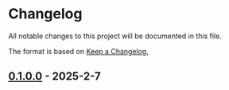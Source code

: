 # Changelog

All notable changes to this project will be documented in this file.

The format is based on [Keep a Changelog](https://keepachangelog.com/en/1.0.0/),

## [0.1.0.0](https://github.com/matthunz/aztecs/compare/aztecs-sdl-v0.1.0.0) - 2025-2-7
